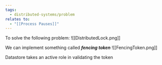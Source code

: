 ```yaml
---
tags:
  - distributed-systems/problem
relates to:
  - "[[Process Pauses]]"
---
```

To solve the following problem:
![[DistributedLock.png]]

We can implement something called ***fencing token***
![[FencingToken.png]] 

Datastore takes an active role in validating the token